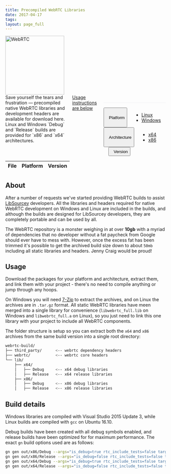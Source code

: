 ```yaml
---
title: Precompiled WebRTC Libraries 
date: 2017-04-17
tags:
layout: page_full
---
```


<!-- 
<div class="sidebar-section toc">
#### Contents
{:.no_toc}

* ToC
{:toc}
</div>
-->
<!-- subtitle: Latest builds for Linux and Windows -->
<!-- ![WebRTC](logos/webrtc-250x250.png "WebRTC"){: .align-left} -->
<!-- ## Downloads -->

<div class="row">
<div class="columns medium-3 show-for-medium-up text-center">
  <img alt="WebRTC" title="WebRTC" class="no-style" src="/images/logos/webrtc-250x250.png" width="185">
</div>

<div class="columns medium-9">
Save yourself the tears and frustration — precompiled native WebRTC libraries and development headers are available for download here. Linux and Windows `Debug` and `Release` builds are provided for `x86` and `x64` architectures. <a href="#usage">Usage instructions are below</a>

<div id="webrtc-filters" class="row collapse">
<div class="columns small-4" style="padding-right: 0.9375rem">
<button data-dropdown="filter-platform" class="small secondary radius button dropdown expand no-margin" aria-expanded="false" aria-controls="filter-platform">Platform</button>
<ul id="filter-platform" data-dropdown-content class="f-dropdown" aria-hidden="true" tabindex="-1">
  <li><a href="#" data-filter="platform" data-value="linux">Linux</a></li>
  <li><a href="#" data-filter="platform" data-value="win">Windows</a></li>
</ul>
</div>
<div class="columns small-4">
<button data-dropdown="filter-arch" class="small secondary radius button dropdown expand no-margin" aria-expanded="false" aria-controls="filter-arch">Architecture</button>
<ul id="filter-arch" data-dropdown-content class="f-dropdown" aria-hidden="true" tabindex="-1">
  <li><a href="#" data-filter="arch" data-value="x64">x64</a></li>
  <li><a href="#" data-filter="arch" data-value="x86">x86</a></li>
</ul>
</div>
<div class="columns small-4" style="padding-left: 0.9375rem">
<button data-dropdown="filter-branch" class="small secondary radius button dropdown expand no-margin" aria-expanded="false" aria-controls="filter-version">Version</button>
<ul id="filter-branch" data-dropdown-content class="f-dropdown" aria-hidden="true" tabindex="-1">
  <!--   
  <li><a href="#" data-filter="branch" data-value="branch-heads/58">branch-heads/58</a></li>
  <li><a href="#" data-filter="branch" data-value="branch-heads/57">branch-heads/57</a></li> 
  -->
</ul>
</div>
</div>

</div>
</div>

<table id="webrtc-builds" width="100%">
  <thead>
    <tr>
      <th>File</th>
      <th>Platform</th>
      <th>Version</th>
    </tr>
  </thead>
  <tbody>
  </tbody>
</table>

<script>
var $root = $('#webrtc-builds tbody');

// $.getJSON("/webrtc-precompiled-builds/manifest.json", function(data) {
$.getJSON("https://raw.githubusercontent.com/sourcey/webrtc-precompiled-builds/master/manifest.json", function(data) {
  console.log('Loaded manifest', data)

  var builds = [];
  $.each(data, function(key, val) {
    $root.append(
      '<tr data-platform="' + val.target_os + '" data-arch="' + val.target_cpu + '" data-branch="' + val.branch + '">' +
        '<td>' + 
          '<a href="https://github.com/sourcey/webrtc-precompiled-builds/raw/master/' + val.file + '">' + val.file + '</a>' +
          '<small>CRC: ' + val.crc + '</small>' + 
        '</td>' +
        '<td>' + (val.target_os == 'linux' ? 'Linux' : 'Windows') + ' ' + val.target_cpu + '</td>' +
        '<td>' + 
          (val.latest ? '<span class="success round label right">Latest</span>' : ''
) + 
          val.date + 
          // '<small>SHA: ' + val.sha + '</small>' +
          '<small>Branch: ' + val.branch + '</small>' +
          '<small>Revision: ' + val.revision + '</small>' +
        '</td>' +
      '</tr>');

    if (builds.indexOf(val.branch) === -1)
        builds.push(val.branch);
  });

  for (var i = 0; i < builds.length; i++) { 
    $('#filter-branch').append(
      '<li><a href="#" data-filter="branch" data-value="' + builds[i] + '">' + builds[i] + '</a></li>');
  }
});

function updateVisibleEntries() {
  var filters = $('#webrtc-filters li.active').map(function() {
    var $a = $(this).find('a');
    return { name: $a.data('filter'), value: $a.data('value') };
  }).get();
  // console.log(filters)

  $root.find('tr').show();
  for (var i = 0; i < filters.length; i++) { 
    var filter = filters[i];
    console.log('tr[data-' + filter.name + '!="' + filter.value + '"]')
    $root.find('tr[data-' + filter.name + '!="' + filter.value + '"]').hide();
  }
}

$('#webrtc-filters').on('click', 'li a', function() {
  event.preventDefault();
  var $link = $(this)
    , $list = $link.parents('ul:first')
    , $button = $list.parent('div').find('button');
  $list.find('li').removeClass('active');
  $link.parents('li:first').addClass('active');
  $button.text($link.text());
  $(document).click();
  updateVisibleEntries();
})
</script>

<style>
/*#main .content img.align-left {
  max-width: 150px;
  margin-bottom: 20px;  
}*/

#webrtc-filters {
  margin-top: 25px;    
  padding-top: 0.9375rem;

  border-top: 1px solid #f0f0f2;
}
#webrtc-filters p {
  margin-bottom: 0.9375rem;  

}
#webrtc-filters .button {
  padding-left: 0.9375rem;
  text-align: left;
}

#webrtc-builds {
  margin-bottom: 35px;
}
#webrtc-builds a {
  font-weight: bold;
}
#webrtc-builds small {
  font-size: 80%;
  color: #888;
  display: block;
}
</style>

## About

After a number of requests we've started providing WebRTC builds to assist [LibSourcey](/libsourcey) developers. All the libraries and headers required for native WebRTC development on Windows and Linux are included in the builds, and although the builds are designed for LibSourcey developers, they are completely portable and can be used by all. 

The WebRTC repository is a monster weighing in at over **10gb** with a myriad of dependencies that no developer without a fat paycheck from Google should ever have to mess with. However, once the excess fat has been trimmed it's possible to get the archived build size down to about `50mb` including all static libraries and headers. Jenny Craig would be proud!


## Usage

Download the packages for your platform and architecture, extract them, and link them with your project - there's no need to compile anything or jump through any hoops. 

On Windows you will need [7-Zip](http://www.7-zip.org/download.html) to extract the archives, and on Linux the archives are in `.tar.gz` format. All static WebRTC libraries have meen merged into a single library for convenience (`libwebrtc_full.lib` on Windows and `libwebrtc_full.a` on Linux), so you just need to link this one library with your project to include all WebRTC components.

The folder structure is setup so you can extract both the `x64` and `x86` archives from the same build version into a single root directory:

~~~bash
webrtc-build/
├── third_party/      <-- webrtc dependency headers
├── webrtc/           <-- webrtc core headers
└── lib/
    ├── x64/
    │   ├── Debug     <-- x64 debug libraries
    │   ├── Release   <-- x64 release libraries
    ├── x86/
    │   ├── Debug     <-- x86 debug libraries
    │   ├── Release   <-- x86 release libraries
~~~


## Build details

Windows libraries are compiled with Visual Studio 2015 Update 3, while Linux builds are compiled with `gcc` on Ubuntu 16.10.

Debug builds have been created with all debug symbols enabled, and release builds have been optimized for for maximum performance. The exact `gn` build options used are as follows:

~~~bash
gn gen out/x86/Debug --args="is_debug=true rtc_include_tests=false target_cpu=\"x86\""
gn gen out/x86/Release --args="is_debug=false rtc_include_tests=false target_cpu=\"x86\" symbol_level=0 enable_nacl=false"
gn gen out/x64/Debug --args="is_debug=true rtc_include_tests=false target_cpu=\"x64\""
gn gen out/x64/Release --args="is_debug=false rtc_include_tests=false target_cpu=\"x64\" symbol_level=0 enable_nacl=false"
~~~